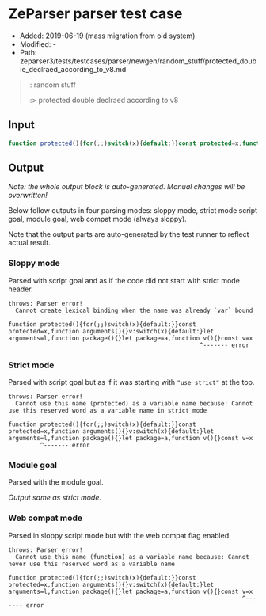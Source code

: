 # ZeParser parser test case

- Added: 2019-06-19 (mass migration from old system)
- Modified: -
- Path: zeparser3/tests/testcases/parser/newgen/random_stuff/protected_double_declraed_according_to_v8.md

> :: random stuff
>
> ::> protected double declraed according to v8


## Input


`````js
function protected(){for(;;)switch(x){default:}}const protected=x,function arguments(){}v:switch(x){default:}let arguments=l,function package(){}let package=a,function v(){}const v=x
`````

## Output

_Note: the whole output block is auto-generated. Manual changes will be overwritten!_

Below follow outputs in four parsing modes: sloppy mode, strict mode script goal, module goal, web compat mode (always sloppy).

Note that the output parts are auto-generated by the test runner to reflect actual result.

### Sloppy mode

Parsed with script goal and as if the code did not start with strict mode header.

`````
throws: Parser error!
  Cannot create lexical binding when the name was already `var` bound

function protected(){for(;;)switch(x){default:}}const protected=x,function arguments(){}v:switch(x){default:}let arguments=l,function package(){}let package=a,function v(){}const v=x
                                                      ^------- error
`````

### Strict mode

Parsed with script goal but as if it was starting with `"use strict"` at the top.

`````
throws: Parser error!
  Cannot use this name (protected) as a variable name because: Cannot use this reserved word as a variable name in strict mode

function protected(){for(;;)switch(x){default:}}const protected=x,function arguments(){}v:switch(x){default:}let arguments=l,function package(){}let package=a,function v(){}const v=x
         ^------- error
`````


### Module goal

Parsed with the module goal.

_Output same as strict mode._

### Web compat mode

Parsed in sloppy script mode but with the web compat flag enabled.

`````
throws: Parser error!
  Cannot use this name (function) as a variable name because: Cannot never use this reserved word as a variable name

function protected(){for(;;)switch(x){default:}}const protected=x,function arguments(){}v:switch(x){default:}let arguments=l,function package(){}let package=a,function v(){}const v=x
                                                                  ^------- error
`````

